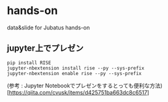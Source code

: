 # hands-on
data&amp;slide for Jubatus hands-on

## jupyter上でプレゼン

```
pip install RISE
jupyter-nbextension install rise --py --sys-prefix
jupyter-nbextension enable rise --py --sys-prefix
```

(参考 : Jupyter Notebookでプレゼンをするとっても便利な方法)[https://qiita.com/cvusk/items/d425751ba663dc8c6517]
